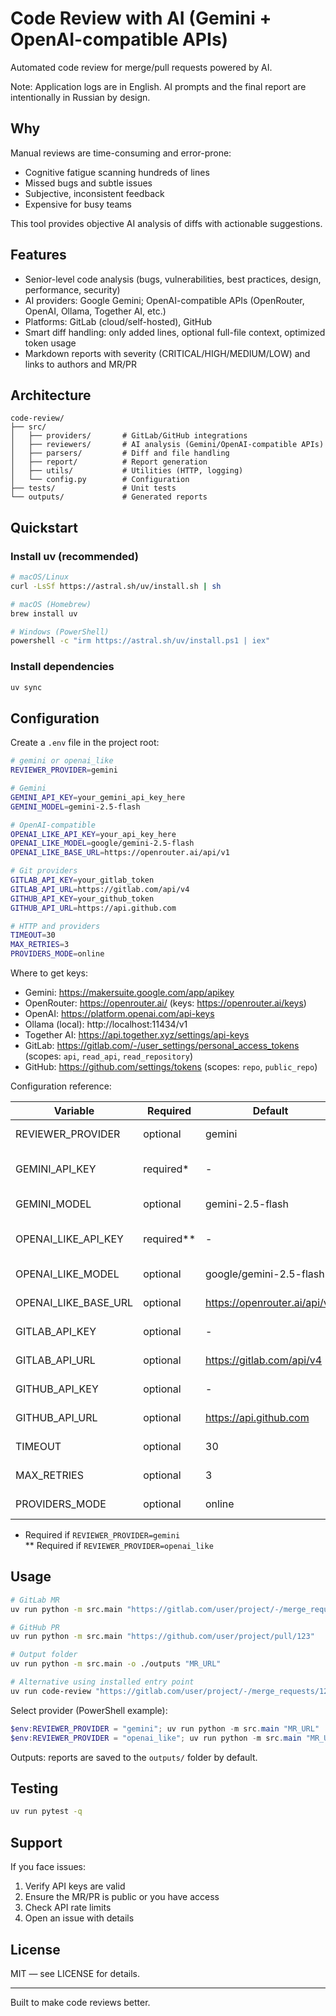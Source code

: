 # Code Review with AI (Gemini + OpenAI-compatible APIs)

Automated code review for merge/pull requests powered by AI.

Note: Application logs are in English. AI prompts and the final report are intentionally in Russian by design.

## Why

Manual reviews are time-consuming and error-prone:

- Cognitive fatigue scanning hundreds of lines
- Missed bugs and subtle issues
- Subjective, inconsistent feedback
- Expensive for busy teams

This tool provides objective AI analysis of diffs with actionable suggestions.

## Features

- Senior-level code analysis (bugs, vulnerabilities, best practices, design, performance, security)
- AI providers: Google Gemini; OpenAI-compatible APIs (OpenRouter, OpenAI, Ollama, Together AI, etc.)
- Platforms: GitLab (cloud/self-hosted), GitHub
- Smart diff handling: only added lines, optional full-file context, optimized token usage
- Markdown reports with severity (CRITICAL/HIGH/MEDIUM/LOW) and links to authors and MR/PR

## Architecture

```text
code-review/
├── src/
│   ├── providers/       # GitLab/GitHub integrations
│   ├── reviewers/       # AI analysis (Gemini/OpenAI-compatible APIs)
│   ├── parsers/         # Diff and file handling
│   ├── report/          # Report generation
│   ├── utils/           # Utilities (HTTP, logging)
│   └── config.py        # Configuration
├── tests/               # Unit tests
└── outputs/             # Generated reports
```

## Quickstart

### Install uv (recommended)

```bash
# macOS/Linux
curl -LsSf https://astral.sh/uv/install.sh | sh

# macOS (Homebrew)
brew install uv

# Windows (PowerShell)
powershell -c "irm https://astral.sh/uv/install.ps1 | iex"
```

### Install dependencies

```bash
uv sync
```

## Configuration

Create a `.env` file in the project root:

```bash
# gemini or openai_like
REVIEWER_PROVIDER=gemini

# Gemini
GEMINI_API_KEY=your_gemini_api_key_here
GEMINI_MODEL=gemini-2.5-flash

# OpenAI-compatible
OPENAI_LIKE_API_KEY=your_api_key_here
OPENAI_LIKE_MODEL=google/gemini-2.5-flash
OPENAI_LIKE_BASE_URL=https://openrouter.ai/api/v1

# Git providers
GITLAB_API_KEY=your_gitlab_token
GITLAB_API_URL=https://gitlab.com/api/v4
GITHUB_API_KEY=your_github_token
GITHUB_API_URL=https://api.github.com

# HTTP and providers
TIMEOUT=30
MAX_RETRIES=3
PROVIDERS_MODE=online
```

Where to get keys:

- Gemini: https://makersuite.google.com/app/apikey
- OpenRouter: https://openrouter.ai/ (keys: https://openrouter.ai/keys)
- OpenAI: https://platform.openai.com/api-keys
- Ollama (local): http://localhost:11434/v1
- Together AI: https://api.together.xyz/settings/api-keys
- GitLab: https://gitlab.com/-/user_settings/personal_access_tokens (scopes: `api`, `read_api`, `read_repository`)
- GitHub: https://github.com/settings/tokens (scopes: `repo`, `public_repo`)

Configuration reference:

| Variable | Required | Default | Description |
|---------|----------|---------|-------------|
| REVIEWER_PROVIDER | optional | gemini | gemini or openai_like |
| GEMINI_API_KEY | required* | - | Google Gemini API key |
| GEMINI_MODEL | optional | gemini-2.5-flash | Gemini model |
| OPENAI_LIKE_API_KEY | required** | - | OpenAI-compatible API key |
| OPENAI_LIKE_MODEL | optional | google/gemini-2.5-flash | Model name |
| OPENAI_LIKE_BASE_URL | optional | https://openrouter.ai/api/v1 | API base URL |
| GITLAB_API_KEY | optional | - | GitLab API token |
| GITLAB_API_URL | optional | https://gitlab.com/api/v4 | GitLab API URL |
| GITHUB_API_KEY | optional | - | GitHub API token |
| GITHUB_API_URL | optional | https://api.github.com | GitHub API URL |
| TIMEOUT | optional | 30 | HTTP timeout (s) |
| MAX_RETRIES | optional | 3 | HTTP retries |
| PROVIDERS_MODE | optional | online | online or mock |

* Required if `REVIEWER_PROVIDER=gemini`  
** Required if `REVIEWER_PROVIDER=openai_like`

## Usage

```bash
# GitLab MR
uv run python -m src.main "https://gitlab.com/user/project/-/merge_requests/123"

# GitHub PR
uv run python -m src.main "https://github.com/user/project/pull/123"

# Output folder
uv run python -m src.main -o ./outputs "MR_URL"

# Alternative using installed entry point
uv run code-review "https://gitlab.com/user/project/-/merge_requests/123"
```

Select provider (PowerShell example):

```powershell
$env:REVIEWER_PROVIDER = "gemini"; uv run python -m src.main "MR_URL"
$env:REVIEWER_PROVIDER = "openai_like"; uv run python -m src.main "MR_URL"
```

Outputs: reports are saved to the `outputs/` folder by default.

## Testing

```bash
uv run pytest -q
```

## Support

If you face issues:

1. Verify API keys are valid
2. Ensure the MR/PR is public or you have access
3. Check API rate limits
4. Open an issue with details

## License

MIT — see LICENSE for details.

---

Built to make code reviews better.
